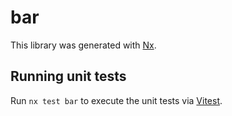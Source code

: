 # bar

This library was generated with [Nx](https://nx.dev).

## Running unit tests

Run `nx test bar` to execute the unit tests via [Vitest](https://vitest.dev/).
